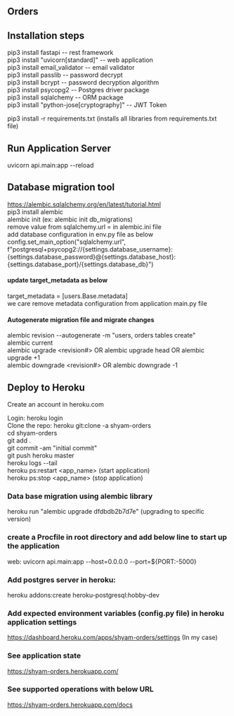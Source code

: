 Orders
--------------------------

## Installation steps
pip3 install fastapi  -- rest framework<br/>
pip3 install "uvicorn[standard]" -- web application <br/>
pip3 install email_validator -- email validator <br/>
pip3 install passlib -- password decrypt <br/>
pip3 install bcrypt -- password decryption algorithm <br/> 
pip3 install psycopg2 -- Postgres driver package <br/>
pip3 install sqlalchemy -- ORM package <br/>
pip3 install "python-jose[cryptography]" -- JWT Token <br/>

pip3 install -r requirements.txt (installs all libraries from requirements.txt file)



## Run Application Server

uvicorn api.main:app --reload

## Database migration tool
https://alembic.sqlalchemy.org/en/latest/tutorial.html <br/>
pip3 install alembic <br/>
alembic init <directory> (ex: alembic init db_migrations) <br/>
remove value from sqlalchemy.url = in alembic.ini file <br/>
add database configuration in env.py file as below  <br/>
config.set_main_option("sqlalchemy.url", f"postgresql+psycopg2://{settings.database_username}:{settings.database_password}@{settings.database_host}:{settings.database_port}/{settings.database_db}") <br/>
#### update target_metadata as below <br/>
target_metadata = [users.Base.metadata] <br/>
we care remove metadata configuration from application main.py file 
#### Autogenerate migration file and migrate changes
alembic revision --autogenerate -m "users, orders tables create" <br/>
alembic current <br/>
alembic upgrade <revision#> OR alembic upgrade head OR alembic upgrade +1<br/>
alembic downgrade <revision#> OR alembic downgrade -1 <br/>




## Deploy to Heroku 
Create an account in heroku.com

Login: heroku login <br/>
Clone the repo: heroku git:clone -a shyam-orders <br/>
cd shyam-orders <br/>
git add . <br/>
git commit -am "initial commit" <br/>
git push heroku master <br/>
heroku logs --tail <br/>
heroku ps:restart <app_name> (start application) <br/>
heroku ps:stop <app_name> (stop application) <br/>

### Data base migration using alembic library
heroku run "alembic upgrade dfdbdb2b7d7e" (upgrading to specific version) <br/>


### create a Procfile in root directory and add below line to start up the application
web: uvicorn api.main:app --host=0.0.0.0 --port=${PORT:-5000}

### Add postgres server in heroku: 
heroku addons:create heroku-postgresql:hobby-dev
### Add expected environment variables (config.py file) in heroku application settings
https://dashboard.heroku.com/apps/shyam-orders/settings (In my case)

### See application state
https://shyam-orders.herokuapp.com/

### See supported operations with below URL
https://shyam-orders.herokuapp.com/docs
